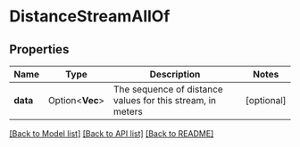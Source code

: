 # DistanceStreamAllOf

## Properties

Name | Type | Description | Notes
------------ | ------------- | ------------- | -------------
**data** | Option<**Vec<f32>**> | The sequence of distance values for this stream, in meters | [optional]

[[Back to Model list]](../README.md#documentation-for-models) [[Back to API list]](../README.md#documentation-for-api-endpoints) [[Back to README]](../README.md)


